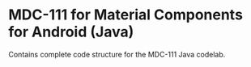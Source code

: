# MDC-111 for Material Components for Android (Java)

Contains complete code structure for the MDC-111 Java codelab.
